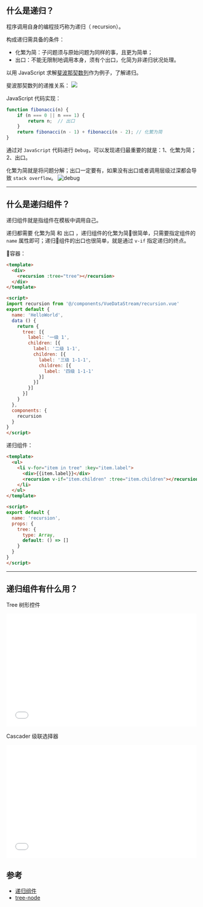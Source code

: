 ## 什么是递归？
程序调用自身的编程技巧称为递归（ recursion）。

构成递归需具备的条件：
- 化繁为简：子问题须与原始问题为同样的事，且更为简单；
- 出口：不能无限制地调用本身，须有个出口，化简为非递归状况处理。

以用 JavaScript 求解[斐波那契数列](https://baike.baidu.com/item/%E6%96%90%E6%B3%A2%E9%82%A3%E5%A5%91%E6%95%B0%E5%88%97/99145)作为例子，了解递归。

斐波那契数列的递推关系：
![](https://img2018.cnblogs.com/blog/1164869/201901/1164869-20190123160045148-896442498.png)

JavaScript 代码实现：
```js
function fibonacci(n) {
    if (n === 0 || n === 1) {
        return n;  // 出口
    }
    return fibonacci(n - 1) + fibonacci(n - 2); // 化繁为简
}
```

通过对 `JavaScript` 代码进行 `Debug`，可以发现递归最重要的就是：1、化繁为简；2、出口。

化繁为简就是将问题分解；出口一定要有，如果没有出口或者调用层级过深都会导致 `stack overflow`。
![debug](https://img2018.cnblogs.com/blog/1164869/201901/1164869-20190123161304694-589973437.png)

---

## 什么是递归组件？
递归组件就是指组件在模板中调用自己。

递归都需要 化繁为简 和 出口 ，递归组件的化繁为简很简单，只需要指定组件的 `name` 属性即可；递归组件的出口也很简单，就是通过 `v-if` 指定递归的终点。

容器：
```html
<template>
  <div>
    <recursion :tree="tree"></recursion>
  </div>
</template>

<script>
import recursion from '@/components/VueDataStream/recursion.vue'
export default {
  name: 'HelloWorld',
  data () {
    return {
      tree: [{
        label: '一级 1',
        children: [{
          label: '二级 1-1',
          children: [{
            label: '三级 1-1-1',
            children: [{
              label: '四级 1-1-1'
            }]
          }]
        }]   
      }]
    }
  },
  components: {
    recursion
  }
}
</script>
```

递归组件：
```html
<template>
  <ul>
    <li v-for="item in tree" :key="item.label">
      <div>{{item.label}}</div>
      <recursion v-if="item.children" :tree="item.children"></recursion>
    </li>
  </ul>
</template>

<script>
export default {
  name: 'recursion',
  props: {
    tree: {
      type: Array,
      default: () => []
    }
  }
}
</script>
```

---

## 递归组件有什么用？
Tree 树形控件

<iframe width="100%" height="300" src="//jsfiddle.net/sksst/whosyt98/1/embedded/js,html,css,result/dark/" allowfullscreen="allowfullscreen" allowpaymentrequest frameborder="0"></iframe>

Cascader 级联选择器
<iframe width="100%" height="300" src="//jsfiddle.net/sksst/rf5k9pjb/embedded/js,html,css,result/dark/" allowfullscreen="allowfullscreen" allowpaymentrequest frameborder="0"></iframe>

## 参考
- [递归组件](https://cn.vuejs.org/v2/guide/components-edge-cases.html#%E9%80%92%E5%BD%92%E7%BB%84%E4%BB%B6)
- [tree-node](https://github.com/ElemeFE/element/blob/dev/packages/tree/src/tree-node.vue)

